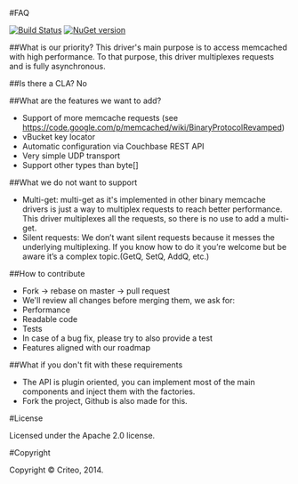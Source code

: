 #FAQ

[![Build Status](https://travis-ci.org/criteo/memcache-driver.png?branch=master)](https://travis-ci.org/criteo/memcache-driver)
[![NuGet version](https://badge.fury.io/nu/Criteo.Memcache.png)](http://badge.fury.io/nu/Criteo.Memcache)

##What is our priority?
This driver's main purpose is to access memcached with high performance.
To that purpose, this driver multiplexes requests and is fully asynchronous.

##Is there a CLA?
No

##What are the features we want to add?
* Support of more memcache requests (see https://code.google.com/p/memcached/wiki/BinaryProtocolRevamped)
* vBucket key locator
* Automatic configuration via Couchbase REST API
* Very simple UDP transport
* Support other types than byte[]

##What we do not want to support
* Multi-get: multi-get as it's implemented in other binary memcache drivers is just a way to multiplex requests to reach better performance. This driver multiplexes all the requests, so there is no use to add a multi-get.
* Silent requests: We don’t want silent requests because it messes the underlying multiplexing. If you know how to do it you’re welcome but be aware it’s a complex topic.(GetQ, SetQ, AddQ, etc.)

##How to contribute
* Fork -> rebase on master -> pull request
* We'll review all changes before merging them, we ask for:
 * Performance
 * Readable code
 * Tests
 * In case of a bug fix, please try to also provide a test
 * Features aligned with our roadmap

##What if you don't fit with these requirements
* The API is plugin oriented, you can implement most of the main components and inject them with the factories.
* Fork the project, Github is also made for this.

#License

Licensed under the Apache 2.0 license.

#Copyright

Copyright © Criteo, 2014.
